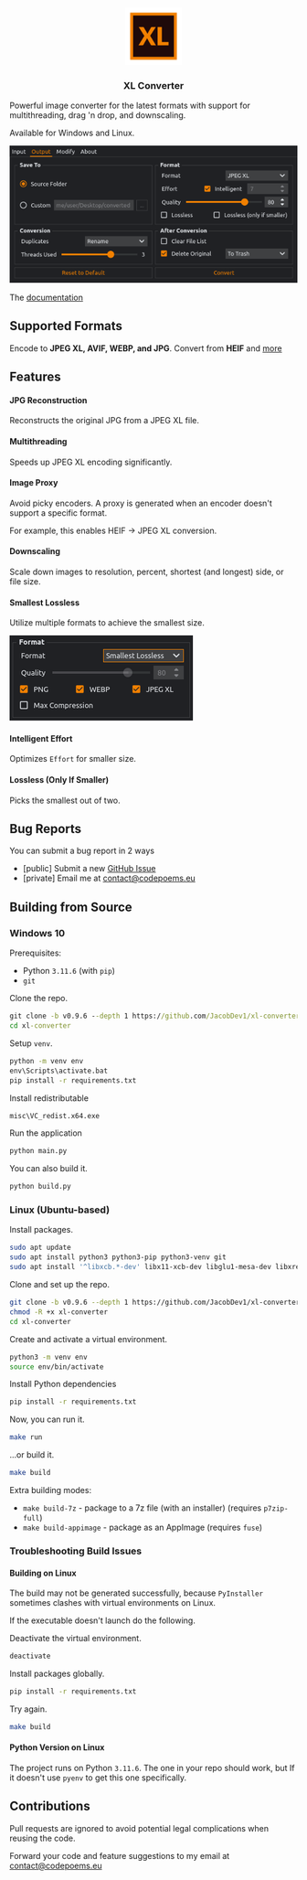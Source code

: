 <p align="center">
    <img src="icons/logo.svg" width="20%">
</p>
<h3 align="center">XL Converter</h3>

Powerful image converter for the latest formats with support for multithreading, drag 'n drop, and downscaling.

Available for Windows and Linux.

![](misc/screenshots/screenshot_0.png)

The [documentation](https://xl-docs.codepoems.eu)

## Supported Formats

Encode to **JPEG XL, AVIF, WEBP, and JPG**. Convert from **HEIF** and [more](https://xl-docs.codepoems.eu/supported-formats)

## Features
#### JPG Reconstruction

Reconstructs the original JPG from a JPEG XL file.

#### Multithreading

Speeds up JPEG XL encoding significantly.

#### Image Proxy

Avoid picky encoders. A proxy is generated when an encoder doesn't support a specific format.

For example, this enables HEIF -> JPEG XL conversion.

#### Downscaling

Scale down images to resolution, percent, shortest (and longest) side, or file size.

#### Smallest Lossless

Utilize multiple formats to achieve the smallest size.

![](misc/screenshots/screenshot_2.png)

#### Intelligent Effort

Optimizes `Effort` for smaller size.

#### Lossless (Only If Smaller)

Picks the smallest out of two.

## Bug Reports

You can submit a bug report in 2 ways
- \[public\] Submit a new [GitHub Issue](https://github.com/JacobDev1/xl-converter/issues)
- \[private\] Email me at contact@codepoems.eu

## Building from Source

### Windows 10

Prerequisites:
- Python `3.11.6` (with `pip`)
- `git`

Clone the repo.

```cmd
git clone -b v0.9.6 --depth 1 https://github.com/JacobDev1/xl-converter.git
cd xl-converter
```

Setup `venv`.

```cmd
python -m venv env
env\Scripts\activate.bat
pip install -r requirements.txt
```

Install redistributable

```cmd
misc\VC_redist.x64.exe
```

Run the application

```cmd
python main.py
```

You can also build it.

```cmd
python build.py
```

### Linux (Ubuntu-based)

Install packages.

```bash
sudo apt update
sudo apt install python3 python3-pip python3-venv git
sudo apt install '^libxcb.*-dev' libx11-xcb-dev libglu1-mesa-dev libxrender-dev libxi-dev libxkbcommon-dev libxkbcommon-x11-dev
```

Clone and set up the repo.

```bash
git clone -b v0.9.6 --depth 1 https://github.com/JacobDev1/xl-converter.git
chmod -R +x xl-converter
cd xl-converter
```

Create and activate a virtual environment.

```bash
python3 -m venv env
source env/bin/activate
```

Install Python dependencies

```bash
pip install -r requirements.txt
```

Now, you can run it.

```bash
make run
```

...or build it.

```bash
make build
```

Extra building modes:
- `make build-7z` - package to a 7z file (with an installer) (requires `p7zip-full`)
- `make build-appimage` - package as an AppImage (requires `fuse`)

### Troubleshooting Build Issues

#### Building on Linux

The build may not be generated successfully, because `PyInstaller` sometimes clashes with virtual environments on Linux.

If the executable doesn't launch do the following.

Deactivate the virtual environment.

```bash
deactivate
```

Install packages globally.
```bash
pip install -r requirements.txt
```

Try again.

```bash
make build
```

#### Python Version on Linux

The project runs on Python `3.11.6`. The one in your repo should work, but If it doesn't use `pyenv` to get this one specifically. 

## Contributions

Pull requests are ignored to avoid potential legal complications when reusing the code.

Forward your code and feature suggestions to my email at contact@codepoems.eu